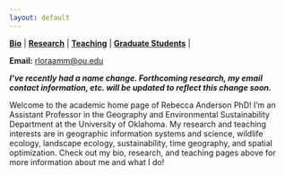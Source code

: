 ```yaml
---
layout: default
---
```


**[Bio](./bio.md)** |
**[Research](./research.md)** |
**[Teaching](./teaching.md)** |
**[Graduate Students](./graduate_students.md)** |

**Email:** <rloraamm@ou.edu>

**_I've recently had a name change. Forthcoming research, my email contact information, etc. will be updated to reflect this change soon._**

Welcome to the academic home page of Rebecca Anderson PhD! I’m an Assistant Professor in the Geography and Environmental Sustainability Department at the University of Oklahoma. My research and teaching interests are in geographic information systems and science, wildlife ecology, landscape ecology, sustainability, time geography, and spatial optimization. Check out my bio, research, and teaching pages above for more information about me and what I do!
